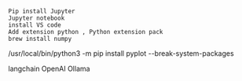 
    Pip install Jupyter
    Jupyter notebook 
    install VS code
    Add extension python , Python extension pack
    brew install numpy


/usr/local/bin/python3 -m pip install pyplot --break-system-packages

langchain
OpenAI
Ollama 
